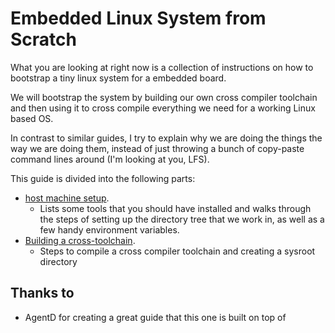# Embedded Linux System from Scratch

What you are looking at right now is a collection of instructions on how to
bootstrap a tiny linux system for a embedded board.

We will bootstrap the system by building our own cross compiler toolchain
and then using it to cross compile everything we need for a working Linux
based OS.

In contrast to similar guides, I try to explain why we are doing the things
the way we are doing them, instead of just throwing a bunch of copy-paste
command lines around (I'm looking at you, LFS).

This guide is divided into the following parts:

* [host machine setup](scripts/setup.md). 
	* Lists some tools that you should have installed and walks through 
	the steps of setting up the directory tree that we work in, as well as 
	a few handy environment variables.
* [Building a cross-toolchain](scripts/crosscc.md).
	* Steps to compile a cross compiler toolchain and creating a sysroot 
	directory

## Thanks to

- AgentD for creating a great guide that this one is built on top of
